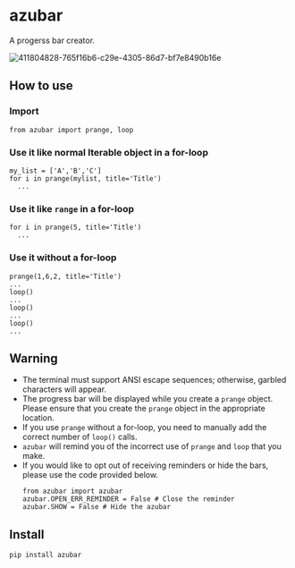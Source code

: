 # azubar
A progerss bar creator.

![411804828-765f16b6-c29e-4305-86d7-bf7e8490b16e](https://github.com/user-attachments/assets/143388f7-6392-41f5-a2c6-599c6bc2a36b)


## How to use
### Import
```
from azubar import prange, loop
```
### Use it like normal Iterable object in a for-loop
```
my_list = ['A','B','C']
for i in prange(mylist, title='Title')
  ...
```
### Use it like `range` in a for-loop
```
for i in prange(5, title='Title')
  ... 
```
### Use it without a for-loop
```
prange(1,6,2, title='Title')
...
loop()
...
loop()
...
loop()
...
```
## Warning
- The terminal must support ANSI escape sequences; otherwise, garbled characters will appear.
- The progress bar will be displayed while you create a `prange` object. Please ensure that you create the `prange` object in the appropriate location.
- If you use `prange` without a for-loop, you need to manually add the correct number of `loop()` calls.
- `azubar` will remind you of the incorrect use of `prange` and `loop` that you make.
- If you would like to opt out of receiving reminders or hide the bars, please use the code provided below.
  ```
  from azubar import azubar
  azubar.OPEN_ERR_REMINDER = False # Close the reminder
  azubar.SHOW = False # Hide the azubar
  ```
  
## Install
```
pip install azubar
```
